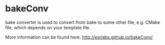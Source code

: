 # bakeConv
bake converter is used to convert from bake to some other file, e.g. CMake file, which depends on your template file.

More information can be found here:  http://esrlabs.github.io/bakeConv/
